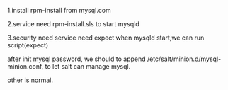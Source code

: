 1.install
  rpm-install from mysql.com

2.service
  need rpm-install.sls
  to start mysqld

3.security
  need service
  need expect
  when mysqld start,we can run script(expect)

  after init mysql password,
  we should to append /etc/salt/minion.d/mysql-minion.conf,
  to let salt can manage mysql.

other is normal.

